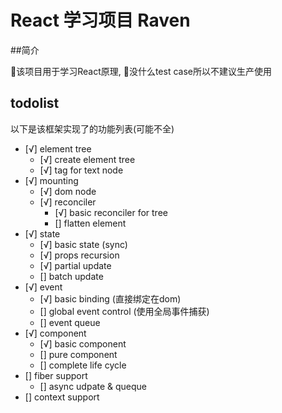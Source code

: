 # React 学习项目 Raven

##简介

该项目用于学习React原理, 没什么test case所以不建议生产使用

## todolist

以下是该框架实现了的功能列表(可能不全)

- [√] element tree
  - [√] create element tree
  - [√] tag for text node
- [√] mounting
  - [√] dom node
  - [√] reconciler
    - [√] basic reconciler for tree
    - [] flatten element
- [√] state
  - [√] basic state (sync)
  - [√] props recursion
  - [√] partial update
  - [] batch update
- [√] event
  - [√] basic binding (直接绑定在dom)
  - [] global event control (使用全局事件捕获)
  - [] event queue
- [√] component
  - [√] basic component 
  - [] pure component
  - [] complete life cycle
- [] fiber support
  - [] async udpate & queque
- [] context support

